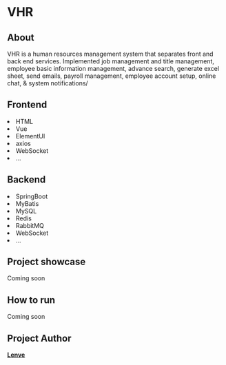 # VHR

## About
<p> VHR is a human resources management system that separates front and back end services. Implemented 
job management and title management, employee basic information management, advance search, generate excel sheet, send emails, payroll management, employee account setup, online chat, & system notifications/
</p>

## Frontend
<p> 
    <li>HTML</li>
    <li>Vue</li>
	<li>ElementUI</li>
	<li>axios</li>
	<li>WebSocket</li>
	<li>...</li>
</p>

## Backend
<p>
    <li>SpringBoot</li>
	<li>MyBatis</li>
	<li>MySQL</li>
	<li>Redis</li>
	<li>RabbitMQ</li>
	<li>WebSocket</li>
	<li>...</li>
</p>

## Project showcase
<p>Coming soon</p>

## How to run
<p>Coming soon</p>

## Project Author
<b> <a href="https://github.com/lenve/vhr/" target="blank">Lenve</a> </b>